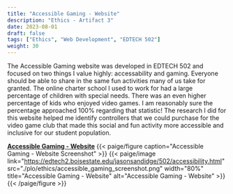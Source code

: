 ```yaml
---
title: "Accessible Gaming - Website"
description: "Ethics - Artifact 3"
date: 2023-08-01
draft: false
tags: ["Ethics", "Web Development", "EDTECH 502"]
weight: 30
---
```

The Accessible Gaming website was developed in EDTECH 502 and focused on two things I value highly: accessability and gaming. Everyone should be able to share in the same fun activities many of us take for granted. The online charter school I used to work for had a large percentage of children with special needs.  There was an even higher percentage of kids who enjoyed video games.  I am reasonably sure the percentage approached 100% regarding that statistic!  The research I did for this website helped me identify controllers that we could purchase for the video game club that made this social and fun activity more accessible and inclusive for our student population.

**[Accessible Gaming - Website](https://edtech2.boisestate.edu/jasonsandidge/502/accessibility.html)**
{{< paige/figure caption="Accessible Gaming - Website Screenshot" >}}
{{< paige/image link="https://edtech2.boisestate.edu/jasonsandidge/502/accessibility.html" src="./plo/ethics/accessible_gaming_screenshot.png" width="80%" title="Accessible Gaming - Website" alt="Accessible Gaming - Website" >}}
{{< /paige/figure >}}